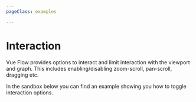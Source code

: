 ```yaml
---
pageClass: examples

---
```

# Interaction

Vue Flow provides options to interact and limit interaction with the viewport and graph.
This includes enabling/disabling zoom-scroll, pan-scroll, dragging etc.

In the sandbox below you can find an example showing you how to toggle interaction options.

<div class="mt-6">
  <client-only>
    <Suspense>
      <Repl example="interaction"></Repl>
    </Suspense>
  </client-only>
</div>
